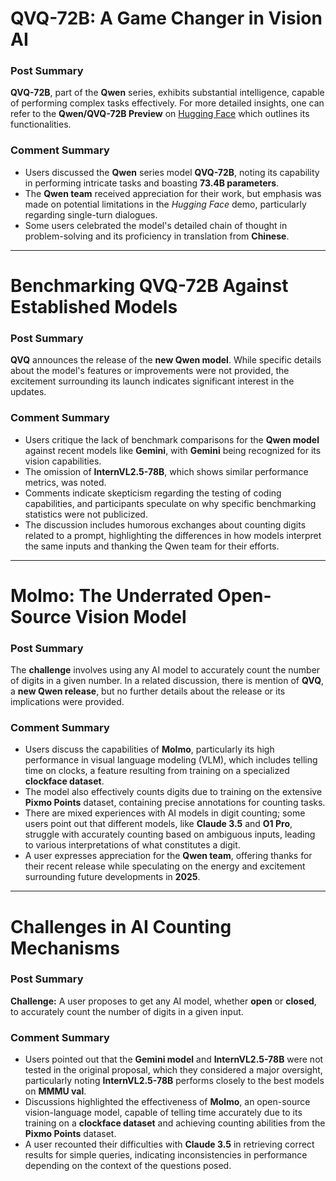 # QVQ-72B: A Game Changer in Vision AI

### Post Summary
**QVQ-72B**, part of the **Qwen** series, exhibits substantial intelligence, capable of performing complex tasks effectively. For more detailed insights, one can refer to the **Qwen/QVQ-72B Preview** on [Hugging Face](https://huggingface.co) which outlines its functionalities.

### Comment Summary
- Users discussed the **Qwen** series model **QVQ-72B**, noting its capability in performing intricate tasks and boasting **73.4B parameters**.
- The **Qwen team** received appreciation for their work, but emphasis was made on potential limitations in the *Hugging Face* demo, particularly regarding single-turn dialogues.
- Some users celebrated the model's detailed chain of thought in problem-solving and its proficiency in translation from **Chinese**.

---

# Benchmarking QVQ-72B Against Established Models

### Post Summary
**QVQ** announces the release of the **new Qwen model**. While specific details about the model's features or improvements were not provided, the excitement surrounding its launch indicates significant interest in the updates.

### Comment Summary
- Users critique the lack of benchmark comparisons for the **Qwen model** against recent models like **Gemini**, with **Gemini** being recognized for its vision capabilities.
- The omission of **InternVL2.5-78B**, which shows similar performance metrics, was noted.
- Comments indicate skepticism regarding the testing of coding capabilities, and participants speculate on why specific benchmarking statistics were not publicized.
- The discussion includes humorous exchanges about counting digits related to a prompt, highlighting the differences in how models interpret the same inputs and thanking the Qwen team for their efforts.

---

# Molmo: The Underrated Open-Source Vision Model

### Post Summary
The **challenge** involves using any AI model to accurately count the number of digits in a given number. In a related discussion, there is mention of **QVQ**, a **new Qwen release**, but no further details about the release or its implications were provided.

### Comment Summary
- Users discuss the capabilities of **Molmo**, particularly its high performance in visual language modeling (VLM), which includes telling time on clocks, a feature resulting from training on a specialized **clockface dataset**.
- The model also effectively counts digits due to training on the extensive **Pixmo Points** dataset, containing precise annotations for counting tasks.
- There are mixed experiences with AI models in digit counting; some users point out that different models, like **Claude 3.5** and **O1 Pro**, struggle with accurately counting based on ambiguous inputs, leading to various interpretations of what constitutes a digit.
- A user expresses appreciation for the **Qwen team**, offering thanks for their recent release while speculating on the energy and excitement surrounding future developments in **2025**.

---

# Challenges in AI Counting Mechanisms

### Post Summary
**Challenge:** A user proposes to get any AI model, whether **open** or **closed**, to accurately count the number of digits in a given input.

### Comment Summary
- Users pointed out that the **Gemini model** and **InternVL2.5-78B** were not tested in the original proposal, which they considered a major oversight, particularly noting **InternVL2.5-78B** performs closely to the best models on **MMMU val**.
- Discussions highlighted the effectiveness of **Molmo**, an open-source vision-language model, capable of telling time accurately due to its training on a **clockface dataset** and achieving counting abilities from the **Pixmo Points** dataset.
- A user recounted their difficulties with **Claude 3.5** in retrieving correct results for simple queries, indicating inconsistencies in performance depending on the context of the questions posed.